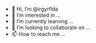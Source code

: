 - 👋 Hi, I’m @irgyrflda
- 👀 I’m interested in ...
- 🌱 I’m currently learning ...
- 💞️ I’m looking to collaborate on ...
- 📫 How to reach me ...

<!---
irgyrflda/irgyrflda is a ✨ special ✨ repository because its `README.md` (this file) appears on your GitHub profile.
You can click the Preview link to take a look at your changes.
--->
